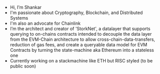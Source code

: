 - Hi, I’m Shankar
- I'm passionate about Cryptography, Blockchain, and Distributed Systems
- I'm also an advocate for Chainlink
- I’m the architect and creator of 'StorkNet', a datalayer that supports querying to on-chains contracts intended to decouple the data layer from the EVM-Chain architecture to allow cross-chain-data-transfers, reduction of gas fees, and create a queryable data model for EVM Contracts by turning the state-machine aka Ethereum into a stateless one
- Currently working on a stackmachine like ETH but RISC styled (to be public soon) 
<!---
shankars99/shankars99 is a ✨ special ✨ repository because its `README.md` (this file) appears on your GitHub profile.
You can click the Preview link to take a look at your changes.
--->

